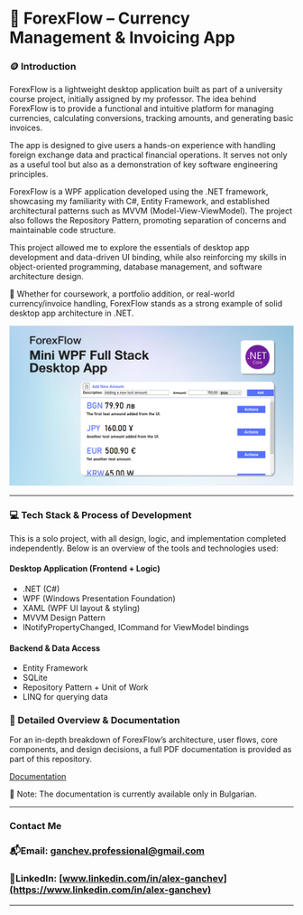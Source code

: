 # 💱 ForexFlow – Currency Management & Invoicing App

### 🪙 Introduction

ForexFlow is a lightweight desktop application built as part of a university course project, initially assigned by my professor. The idea behind ForexFlow is to provide a functional and intuitive platform for managing currencies, calculating conversions, tracking amounts, and generating basic invoices.

The app is designed to give users a hands-on experience with handling foreign exchange data and practical financial operations. It serves not only as a useful tool but also as a demonstration of key software engineering principles.

ForexFlow is a WPF application developed using the .NET framework, showcasing my familiarity with C#, Entity Framework, and established architectural patterns such as MVVM (Model-View-ViewModel). The project also follows the Repository Pattern, promoting separation of concerns and maintainable code structure.

This project allowed me to explore the essentials of desktop app development and data-driven UI binding, while also reinforcing my skills in object-oriented programming, database management, and software architecture design.

🧾 Whether for coursework, a portfolio addition, or real-world currency/invoice handling, ForexFlow stands as a strong example of solid desktop app architecture in .NET.

![Poster](documentation/poster.png)

---

### 💻 Tech Stack & Process of Development

This is a solo project, with all design, logic, and implementation completed independently. Below is an overview of the tools and technologies used:

#### Desktop Application (Frontend + Logic)

- .NET (C#)
- WPF (Windows Presentation Foundation)
- XAML (WPF UI layout & styling)
- MVVM Design Pattern
- INotifyPropertyChanged, ICommand for ViewModel bindings

#### Backend & Data Access

- Entity Framework
- SQLite
- Repository Pattern + Unit of Work
- LINQ for querying data

### 📑 Detailed Overview & Documentation

For an in-depth breakdown of ForexFlow’s architecture, user flows, core components, and design decisions, a full PDF documentation is provided as part of this repository.

[Documentation](documentation/documentation.pdf)

🔔 Note: The documentation is currently available only in Bulgarian.

---

### Contact Me

### 📬Email: ganchev.professional@gmail.com

### 📌LinkedIn: [www.linkedin.com/in/alex-ganchev](https://www.linkedin.com/in/alex-ganchev)

---
